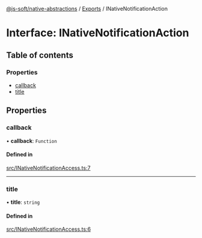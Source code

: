 [@js-soft/native-abstractions](../README.md) / [Exports](../modules.md) / INativeNotificationAction

# Interface: INativeNotificationAction

## Table of contents

### Properties

- [callback](INativeNotificationAction.md#callback)
- [title](INativeNotificationAction.md#title)

## Properties

### callback

• **callback**: `Function`

#### Defined in

[src/INativeNotificationAccess.ts:7](https://github.com/js-soft/ts-native-access/blob/f2bbc45/packages/abstractions/src/INativeNotificationAccess.ts#L7)

___

### title

• **title**: `string`

#### Defined in

[src/INativeNotificationAccess.ts:6](https://github.com/js-soft/ts-native-access/blob/f2bbc45/packages/abstractions/src/INativeNotificationAccess.ts#L6)
